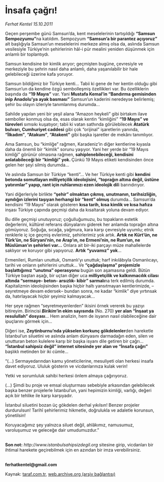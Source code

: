 # İnsafa çağrı!

*Ferhat Kentel 15.10.2011*

<div class="yazi"><p>Geçen perşembe günü Samsun’da, kent meselelerinin tartışıldığı <b>“Samsun Sempozyumu”</b>na katıldım. Sempozyum <b>“Samsun’a bir parantez açıyoruz”</b> alt başlığıyla Samsun’un meselelerini merkeze almış olsa da, aslında Samsun vesilesiyle Türkiye’nin şehirlerinin hâl-i pür mealini yeniden düşünmek için anlamlı bir toplantıydı. </p>
<p>Samsun kendisine bir kimlik arıyor; geçmişten bugüne, çevresiyle ve merkeziyle bu şehrin nasıl daha anlamlı, daha yaşanılabilir bir hale gelebileceği üzerine kafa yoruyor.</p>
<p>Samsun bildiğimiz bir Türkiye kenti... Tabii ki gene de her kentin olduğu gibi Samsun’un da kendine özgü sembolleşmiş özellikleri var. Bu özelliklerin başında da <b>“19 Mayıs”</b> var. Yani <b>Mustafa Kemal’in “Bandırma gemisinden inip Anadolu’ya ayak basması”</b> Samsun’un kaderini neredeyse belirlemiş; şehir bu olayın izleriyle tanımlanmış durumda...  </p>
<p>Sahilde yapılan yeni bir yeşil alana “Amazon heykeli” gibi birtakım ilave semboller konmuş olsa da, esas olarak kentin “kimliğini” <b>“19 Mayıs” ve türevleri</b> sımsıkı kuşatıyor; tabii ki vatan sathında görülebilecek <b>Atatürk bulvarı, Cumhuriyet caddesi</b> gibi çok “orijinal” işaretlerin yanında, <b>“İlkadım”</b>,<b> “Atakum”</b>,<b> “Atakent”</b> gibi başka işaretler de mekânı tanımlıyor. </p>
<p>Ama Samsun, bu “kimliğe” rağmen, Karadeniz’in diğer kentlerine kıyasla daha da önemli bir “kimlik” sorunu yaşıyor. Yani her yerde bir “19 Mayıs kimliği” görünür olmasına rağmen, <b>sahiplenebileceği, kendisini anlatabileceği bir “kimliği” yok. </b>Çünkü 19 Mayıs etiketi kendisinden önce gelen her şeyi silmiş durumda...</p>
<p>Ve aslında Samsun bir Türkiye “kenti”... Ve her Türkiye kenti gibi <b>kendini betonda somutlayan milliyetçilik ideolojisini, “toprağın altına değil, üstüne yatırımlar” yapıp, rant için ruhlarımızı ezen ideolojik dil</b>i barındırıyor. </p>
<p>Yani diğerleriyle birlikte <b>“şehir” olmaktan çıkmış</b>,<b> unutmanın, tarihsizliğin, aynılığın izlerini taşıyan herhangi bir “kent” olmuş </b>durumda... Samsun’da kendisini “19 Mayıs” olarak gösteren <b>kısa tarih, kısa kimlik ve kısa hafıza</b> inşası Türkiye çapında geçmişi daha da kısaltarak yoluna devam ediyor. </p>
<p>Bu dille geçmişi unutuyoruz; çoğulluğumuzu, bu topakların estetik değerlerini, kültürel referans dünyalarını giderek her anlamda toprağın altına gömüyoruz. Soğuğa, sıcağa, yağmura, kara karşı çevresiyle uyumlu; etnik renklerle iç içe geçmiş evlerimiz, şehirlerimiz yok artık. <b>Artık ne Kürt’ün, ne Türk’ün, ne Süryani’nin, ne Arap’ın, ne Ermeni’nin, ne Rum’un, ne Müslüman’ın şehirleri var...</b> Onlara ait bir-iki parçayı müze mahallelerde saklıyor ve koruyor gibi yapıyoruz. <b>Artık “yuvamız” yok</b>...</p>
<p>Ermenileri, Rumları unuttuk, Osmanlı’yı unuttuk; harf inkılâbıyla Osmanlıcayı, tarihi ve onların şehirlerini unuttuk... Ve <b>“çağdaşlaşma” projemizle başlattığımız “unutma” operasyonu</b> bugün son aşamasına geldi. Bütün Türkiye baştan aşağı, bir uçtan diğer uca <b>milliyetçilik ve kalkınmacılık cilası altında “sermaye- beton- arsızlık- kibir” sarmalı</b>na terk edilmiş durumda. Kapitalizmin ideolojisinden başka hiçbir haltı yansıtmayan kentlerimizde, –seyretmeye devam edersek– bundan sonra, ne kadar “kimlik” diye yırtınsak da, hatırlayacak hiçbir şeyimiz kalmayacak... </p>
<p>Her şeye rağmen “seyretmeyenlerden” ikisini örnek vererek bu yazıyı bitireyim. Birincisi <b><i>Birikim</i>’in ekim sayısında</b> (No. 270) <b>yer alan “İnşaat ya resulullah” dosyası</b>... Hem analizin, hem de isyanın nasıl olabileceğine dair ipuçlarını görmek için... </p>
<p>Diğeri ise, <b>Zeytinburnu’nda yükselen korkunç gökdelenler</b>den hareketle İstanbul’un siluetini ve aslında anlam dünyasını darmadağın eden, silen ve unutturan beton kulelere karşı bir başka isyanı dile getiren bir çağrı... <b>“İstanbul sahipsiz değil” internet sitesinde yer alan ve “İnsafa çağrı”</b> başlıklı metinden bir iki cümle... </p>
<p>“(...) Sermayedarından kamu yöneticilerine, mesuliyeti olan herkesi insafa davet ediyoruz. Ululuk gösterin ve vicdanlarınıza kulak verin!</p>
<p>Yetki ve sorumluluk sahibi herkesi önlem almaya çağırıyoruz.</p>
<p>(...) Şimdi bu proje ve emsal oluşturması sebebiyle arkasından gelebilecek başka benzer projelerle İstanbul’un, yani hepimizin kimliği, varlığı, değeri açık bir tehlike ile karşı karşıyadır.</p>
<p>İstanbul siluetini bozan üç gökdelen derhal yıkılsın! Benzer projeler durdurulsun! Tarihî şehirlerimiz hikmetle, doğrulukla ve adaletle korunsun, yönetilsin!</p>
<p>Koruyacağımız şey yalnızca siluet değil, ahlâkımız, namusumuz, varoluşumuz ve geleceğe dair umudumuzdur.”</p>
<p><b><br/>Son not:</b> <i>http://www.istanbulsahipsizdegil.org</i> sitesine girip, vicdanları bir ihtimal harekete geçirebilmek için en azından bir imza verebilirsiniz.</p>
<p><b><br/>ferhatkentel@gmail.com</b></p>
</div>

Kaynak: [taraf.com.tr](http://www.taraf.com.tr/ferhat-kentel/makale-insafa-cagri.htm), [web.archive.org (arşiv bağlantısı)](http://web.archive.org/web/20130913115219/http://www.taraf.com.tr/ferhat-kentel/makale-insafa-cagri.htm)
